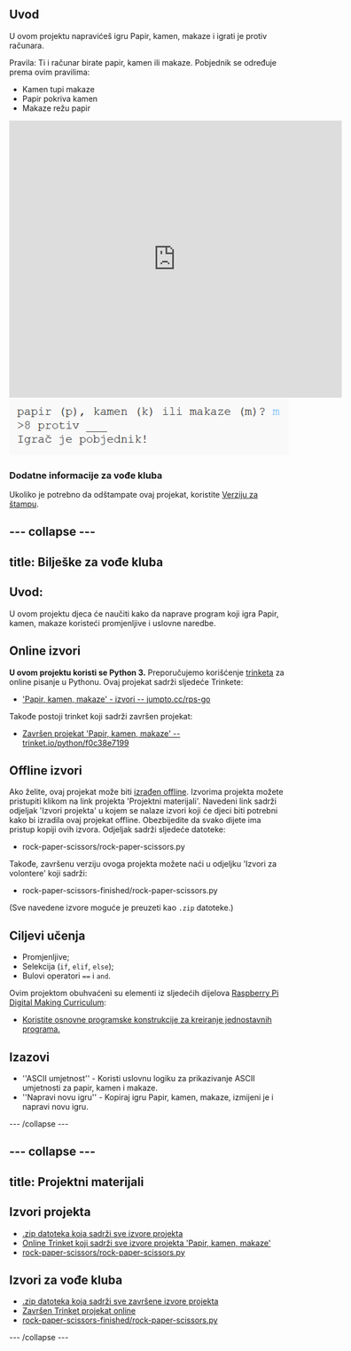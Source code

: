 ## Uvod

U ovom projektu napravićeš igru Papir, kamen, makaze i igrati je protiv računara.

Pravila: Ti i računar birate papir, kamen ili makaze. Pobjednik se određuje prema ovim pravilima:

* Kamen tupi makaze
* Papir pokriva kamen
* Makaze režu papir

<div class="trinket">
  <iframe src="https://trinket.io/embed/python/f0c38e7199?outputOnly=true&start=result" width="600" height="500" frameborder="0" marginwidth="0" marginheight="0" allowfullscreen>
  </iframe>
  <img src="images/rps-final.png">
</div>

### Dodatne informacije za vođe kluba

Ukoliko je potrebno da odštampate ovaj projekat, koristite [Verziju za štampu](https://projects.raspberrypi.org/en/projects/rock-paper-scissors/print).

--- collapse ---
---
title: Bilješke za vođe kluba
---
## Uvod:

U ovom projektu djeca će naučiti kako da naprave program koji igra Papir, kamen, makaze koristeći promjenljive i uslovne naredbe.

## Online izvori

**U ovom projektu koristi se Python 3.** Preporučujemo korišćenje [trinketa](https://trinket.io/) za online pisanje u Pythonu. Ovaj projekat sadrži sljedeće Trinkete:

* ['Papir, kamen, makaze' - izvori -- jumpto.cc/rps-go](http://jumpto.cc/rps-go)

Takođe postoji trinket koji sadrži završen projekat:

* [Završen projekat 'Papir, kamen, makaze' -- trinket.io/python/f0c38e7199](https://trinket.io/python/f0c38e7199)

## Offline izvori

Ako želite, ovaj projekat može biti [izrađen offline](https://www.codeclubprojects.org/en-GB/resources/python-working-offline/). Izvorima projekta možete pristupiti klikom na link projekta 'Projektni materijali'. Navedeni link sadrži odjeljak 'Izvori projekta' u kojem se nalaze izvori koji će djeci biti potrebni kako bi izradila ovaj projekat offline. Obezbijedite da svako dijete ima pristup kopiji ovih izvora. Odjeljak sadrži sljedeće datoteke:

* rock-paper-scissors/rock-paper-scissors.py

Takođe, završenu verziju ovoga projekta možete naći u odjeljku 'Izvori za volontere' koji sadrži:

* rock-paper-scissors-finished/rock-paper-scissors.py

(Sve navedene izvore moguće je preuzeti kao `.zip` datoteke.)

## Ciljevi učenja

* Promjenljive;
* Selekcija (`if`, `elif`, `else`); 
* Bulovi operatori `==` i `and`.

Ovim projektom obuhvaćeni su elementi iz sljedećih dijelova [Raspberry Pi Digital Making Curriculum](http://rpf.io/curriculum):

* [Koristite osnovne programske konstrukcije za kreiranje jednostavnih programa.](https://www.raspberrypi.org/curriculum/programming/creator)

## Izazovi

* ''ASCII umjetnost'' - Koristi uslovnu logiku za prikazivanje ASCII umjetnosti za papir, kamen i makaze. 
* ''Napravi novu igru'' - Kopiraj igru Papir, kamen, makaze, izmijeni je i napravi novu igru. 

--- /collapse ---

--- collapse ---
---
title: Projektni materijali
---
## Izvori projekta

* [.zip datoteka koja sadrži sve izvore projekta](resources/rock-paper-scissors-project-resources.zip)
* [Online Trinket koji sadrži sve izvore projekta 'Papir, kamen, makaze'](http://jumpto.cc/rps-go)
* [rock-paper-scissors/rock-paper-scissors.py](resources/rock-paper-scissors-rock-paper-scissors.py)

## Izvori za vođe kluba

* [.zip datoteka koja sadrži sve završene izvore projekta](resources/rock-paper-scissors-volunteer-resources.zip)
* [Završen Trinket projekat online](https://trinket.io/python/f0c38e7199)
* [rock-paper-scissors-finished/rock-paper-scissors.py](resources/rock-paper-scissors-finished-rock-paper-scissors.py)

--- /collapse ---